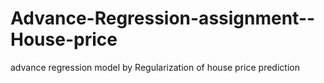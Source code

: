 # Advance-Regression-assignment--House-price
advance regression model by Regularization of house price prediction
